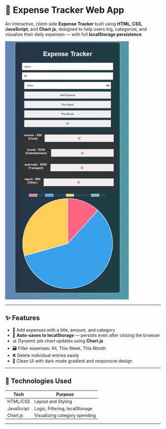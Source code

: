 # 💸 Expense Tracker Web App

An interactive, client-side **Expense Tracker** built using **HTML, CSS, JavaScript**, and **Chart.js**, designed to help users log, categorize, and visualize their daily expenses — with full **localStorage persistence**.

![Expense Tracker Screenshot](./pic1.png)

---

## ✨ Features

- 📝 Add expenses with a title, amount, and category
- 💾 **Auto-saves to localStorage** — persists even after closing the browser
- 📊 Dynamic pie chart updates using **Chart.js**
- 🗃️ Filter expenses: All, This Week, This Month
- ❌ Delete individual entries easily
- 🎨 Clean UI with dark mode gradient and responsive design

---

## 🧠 Technologies Used

| Tech         | Purpose                        |
|--------------|--------------------------------|
| HTML/CSS     | Layout and Styling             |
| JavaScript   | Logic, Filtering, localStorage |
| Chart.js     | Visualizing category spending  |

---